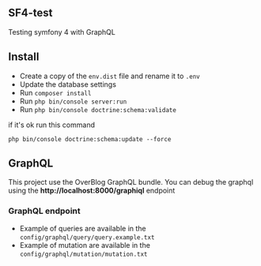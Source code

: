## SF4-test

Testing symfony 4 with GraphQL

## Install

- Create a copy of the ````env.dist```` file and rename it to ```.env```
- Update the database settings
- Run ````composer install````
- Run ````php bin/console server:run````
- Run ```php bin/console doctrine:schema:validate```

if it's ok run this command

```php bin/console doctrine:schema:update --force```

## GraphQL

This project use the OverBlog GraphQL bundle. You can debug the graphql using the **http://localhost:8000/graphiql** endpoint

### GraphQL endpoint

- Example of queries are available in the ```config/graphql/query/query.example.txt```
- Example of mutation are available in the ```config/graphql/mutation/mutation.txt```